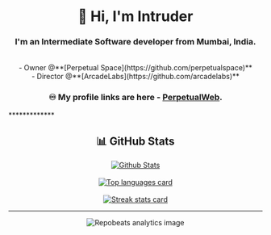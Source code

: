 <h1 align="center">👋 Hi, I'm Intruder</h1>
<h3 align="center">I'm an Intermediate Software developer from Mumbai, India.</h3><br>
<div align="center">
- Owner @**[Perpetual Space](https://github.com/perpetualspace)**<br>
- Director @**[ArcadeLabs](https://github.com/arcadelabs)**<br>

### ♾️ My profile links are here - [PerpetualWeb](http://perpetualspace.me/).
</div>
*************

<h2 align="center"> 📊 GitHub Stats </h2>

<div align="center">
<a href="https://github.com/NotIntruder" alt="Go to GitHub profile">
    <img src="https://github-readme-stats.vercel.app/api?username=NotIntruder&show_icons=true&theme=tokyonight" alt="Github Stats"/>
    <br>
    <br>
    <img src="https://github-readme-stats.vercel.app/api/top-langs/?username=NotIntruder&theme=tokyonight&layout=donut"
        alt="Top languages card" /> 
    <br>
    <br>
    <img src="https://github-readme-streak-stats.herokuapp.com?user=NotIntruder&theme=dark" alt="Streak stats card" />
</a>
</div>

*************
<div align="center">
<img src="https://repobeats.axiom.co/api/embed/fe196358bd75349ed47ba5c9532b6ffffa586095.svg" alt="Repobeats analytics image">
</div>
